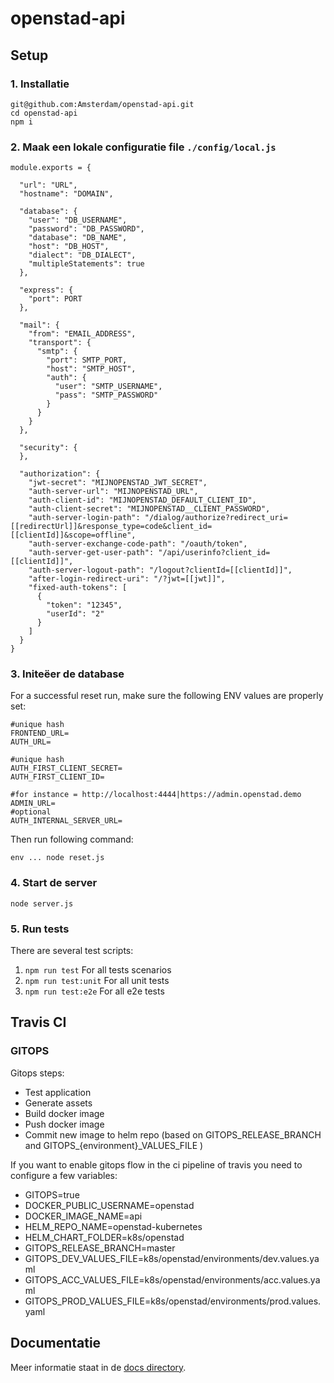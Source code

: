 # openstad-api

## Setup

### 1. Installatie
```
git@github.com:Amsterdam/openstad-api.git
cd openstad-api
npm i
```

### 2. Maak een lokale configuratie file `./config/local.js`
```
module.exports = {

  "url": "URL",
  "hostname": "DOMAIN",

  "database": {
    "user": "DB_USERNAME",
    "password": "DB_PASSWORD",
    "database": "DB_NAME",
    "host": "DB_HOST",
    "dialect": "DB_DIALECT",
    "multipleStatements": true
  },

  "express": {
    "port": PORT
  },

  "mail": {
    "from": "EMAIL_ADDRESS",
    "transport": {
      "smtp": {
        "port": SMTP_PORT,
        "host": "SMTP_HOST",
        "auth": {
          "user": "SMTP_USERNAME",
          "pass": "SMTP_PASSWORD"
        }
      }
    }
  },

  "security": {
  },

  "authorization": {
    "jwt-secret": "MIJNOPENSTAD_JWT_SECRET",
    "auth-server-url": "MIJNOPENSTAD_URL",
    "auth-client-id": "MIJNOPENSTAD_DEFAULT_CLIENT_ID",
    "auth-client-secret": "MIJNOPENSTAD__CLIENT_PASSWORD",
    "auth-server-login-path": "/dialog/authorize?redirect_uri=[[redirectUrl]]&response_type=code&client_id=[[clientId]]&scope=offline",
    "auth-server-exchange-code-path": "/oauth/token",
    "auth-server-get-user-path": "/api/userinfo?client_id=[[clientId]]",
    "auth-server-logout-path": "/logout?clientId=[[clientId]]",
    "after-login-redirect-uri": "/?jwt=[[jwt]]",
    "fixed-auth-tokens": [
      {
        "token": "12345",
        "userId": "2"
      }
    ]
  }
}
```

### 3. Initeëer de database
For a successful reset run, make sure the following ENV values are properly set:


```
#unique hash
FRONTEND_URL=
AUTH_URL=

#unique hash
AUTH_FIRST_CLIENT_SECRET=
AUTH_FIRST_CLIENT_ID=

#for instance = http://localhost:4444|https://admin.openstad.demo
ADMIN_URL=
#optional
AUTH_INTERNAL_SERVER_URL=
```

Then run following command:
```
env ... node reset.js
```


### 4. Start de server
```
node server.js
```

### 5. Run tests

There are several test scripts:
1. `npm run test` For all tests scenarios
2. `npm run test:unit` For all unit tests
3. `npm run test:e2e` For all e2e tests

## Travis CI

### GITOPS
Gitops steps:
- Test application
- Generate assets
- Build docker image
- Push docker image
- Commit new image to helm repo (based on GITOPS_RELEASE_BRANCH and GITOPS_{environment}_VALUES_FILE )

If you want to enable gitops flow in the ci pipeline of travis you need to configure a few variables:
- GITOPS=true
- DOCKER_PUBLIC_USERNAME=openstad
- DOCKER_IMAGE_NAME=api
- HELM_REPO_NAME=openstad-kubernetes
- HELM_CHART_FOLDER=k8s/openstad
- GITOPS_RELEASE_BRANCH=master
- GITOPS_DEV_VALUES_FILE=k8s/openstad/environments/dev.values.yaml
- GITOPS_ACC_VALUES_FILE=k8s/openstad/environments/acc.values.yaml
- GITOPS_PROD_VALUES_FILE=k8s/openstad/environments/prod.values.yaml

## Documentatie

Meer informatie staat in de [docs directory](doc/index.md).

